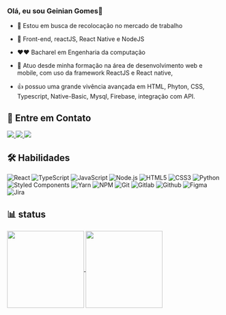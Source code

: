 ### Olá, eu sou Geinian Gomes👋


- 🔭 Estou em busca de recolocação no mercado de trabalho
   
- 📝 Front-end, reactJS, React Native e NodeJS
- ❤❤ Bacharel em Engenharia da computação

- 👯 Atuo desde minha formação na área de desenvolvimento web e mobile, com uso da framework ReactJS e React native,
- 👍 possuo uma grande vivência avançada em HTML, Phyton, CSS, Typescript, Native-Basic, Mysql, Firebase, integração com API.

## 💬 Entre em  Contato

<div>
  <a href="https://www.linkedin.com/in/geinian-gomes-298780123/" target="_blank">
    <img src="https://img.shields.io/badge/-LinkedIn-24292f?style=for-the-badge&logo=outlook&logoColor=F34F28" target="_blank">
  </a> 
  <a href="mailto:geinian_gpa@hotmail.com">
    <img src="https://img.shields.io/badge/Microsoft_Outlook-0078D4?style=for-the-badge&logo=microsoft-outlook&logoColor=white" target="_blank">
  </a>
  
  <a href="https://drive.google.com/file/d/1m3VZPqTrcBvhlEWxjri2kxKc_FAcxRJb/view" target="_blank">
    <img src="https://img.shields.io/badge/Resume-24292f?style=for-the-badge&logo=googledocs&logoColor=F34F28" target="_blank">
  </a>
  
</div>

## 🛠️ Habilidades

<div>
  <img alt="React" src="https://img.shields.io/badge/React-24292f?style=for-the-badge&logo=react&logoColor=61DAFB" target="_blank">
  <img alt="TypeScript" src="https://img.shields.io/badge/TypeScript-24292f?style=for-the-badge&logo=typescript&logoColor=007ACC" target="_blank">
  <img alt="JavaScript" src="https://img.shields.io/badge/JavaScript-24292f?style=for-the-badge&logo=javascript&logoColor=F7DF1E" target="_blank">
  <img alt="Node.js" src="https://img.shields.io/badge/Node.js-24292f?style=for-the-badge&logo=node.js&logoColor=339933" target="_blank">
  <img alt="HTML5" src="https://img.shields.io/badge/HTML5-24292f?style=for-the-badge&logo=html5&logoColor=E34F26" target="_blank">
  <img alt="CSS3" src="https://img.shields.io/badge/CSS3-24292f?style=for-the-badge&logo=css3&logoColor=1572B6" target="_blank">
  <img alt="Python" src="https://img.shields.io/badge/Python-24292f?style=for-the-badge&logo=python&logoColor=3776AB" target="_blank"> 
  <img alt="Styled Components" src="https://img.shields.io/badge/styled%20components-24292f?style=for-the-badge&logo=styledcomponents&logoColor=DB7093" target="_blank">
  <img alt="Yarn" src="https://img.shields.io/badge/Yarn-24292f?style=for-the-badge&logo=yarn&logoColor=2C8EBB" target="_blank">
  <img alt="NPM" src="https://img.shields.io/badge/NPM-24292f?style=for-the-badge&logo=npm&logoColor=CB3837" target="_blank">
  <img alt="Git" src="https://img.shields.io/badge/Git-24292f?style=for-the-badge&logo=git&logoColor=F05032" target="_blank">
  <img alt="Gitlab" src="https://img.shields.io/badge/Gitlab-24292f?style=for-the-badge&logo=gitlab&logoColor=FCA121" target="_blank">
  <img alt="Github" src="https://img.shields.io/badge/Github-24292f?style=for-the-badge&logo=github&logoColor=181717" target="_blank">
  <img alt="Figma" src="https://img.shields.io/badge/Figma-24292f?style=for-the-badge&logo=figma&logoColor=F24E1E" target="_blank">
  <img alt="Jira" src="https://img.shields.io/badge/Jira-24292f?style=for-the-badge&logo=jira&logoColor=0052CC" target="_blank">
</div>


## 📊 status
<a href="https://github.com/gegomes">
  <img height=180 align="center" src="https://github-readme-stats.vercel.app/api?username=gegomes&theme=github_dark_dimmed&show_icons=true&hide_border=true&count_private=true&include_all_commits=true&hide=contribs&rank_icon=github&title_color=F34F28&icon_color=F34F28&text_color=FFF6F0" />
</a>
<a href="https://github.com/gegomes">
  <img height=180 align="center" src="https://github-readme-stats.vercel.app/api/top-langs/?username=gegomes&theme=github_dark_dimmed&show_icons=true&hide_border=true&layout=compact&title_color=F34F28&text_color=FFF6F0" />
</a>

